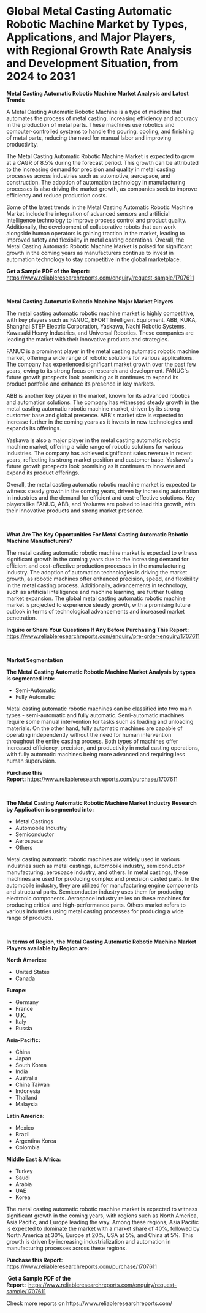 <p><h1>Global Metal Casting Automatic Robotic Machine Market by Types, Applications, and Major Players, with Regional Growth Rate Analysis and Development Situation, from 2024 to 2031</h1></p><p><strong>Metal Casting Automatic Robotic Machine Market Analysis and Latest Trends</strong></p>
<p><p>A Metal Casting Automatic Robotic Machine is a type of machine that automates the process of metal casting, increasing efficiency and accuracy in the production of metal parts. These machines use robotics and computer-controlled systems to handle the pouring, cooling, and finishing of metal parts, reducing the need for manual labor and improving productivity.</p><p>The Metal Casting Automatic Robotic Machine Market is expected to grow at a CAGR of 8.5% during the forecast period. This growth can be attributed to the increasing demand for precision and quality in metal casting processes across industries such as automotive, aerospace, and construction. The adoption of automation technology in manufacturing processes is also driving the market growth, as companies seek to improve efficiency and reduce production costs.</p><p>Some of the latest trends in the Metal Casting Automatic Robotic Machine Market include the integration of advanced sensors and artificial intelligence technology to improve process control and product quality. Additionally, the development of collaborative robots that can work alongside human operators is gaining traction in the market, leading to improved safety and flexibility in metal casting operations. Overall, the Metal Casting Automatic Robotic Machine Market is poised for significant growth in the coming years as manufacturers continue to invest in automation technology to stay competitive in the global marketplace.</p></p>
<p><strong>Get a Sample PDF of the Report:&nbsp;</strong> <a href="https://www.reliableresearchreports.com/enquiry/request-sample/1707611">https://www.reliableresearchreports.com/enquiry/request-sample/1707611</a></p>
<p>&nbsp;</p>
<p><strong>Metal Casting Automatic Robotic Machine Major Market Players</strong></p>
<p><p>The metal casting automatic robotic machine market is highly competitive, with key players such as FANUC, EFORT Intelligent Equipment, ABB, KUKA, Shanghai STEP Electric Corporation, Yaskawa, Nachi Robotic Systems, Kawasaki Heavy Industries, and Universal Robotics. These companies are leading the market with their innovative products and strategies.</p><p>FANUC is a prominent player in the metal casting automatic robotic machine market, offering a wide range of robotic solutions for various applications. The company has experienced significant market growth over the past few years, owing to its strong focus on research and development. FANUC's future growth prospects look promising as it continues to expand its product portfolio and enhance its presence in key markets.</p><p>ABB is another key player in the market, known for its advanced robotics and automation solutions. The company has witnessed steady growth in the metal casting automatic robotic machine market, driven by its strong customer base and global presence. ABB's market size is expected to increase further in the coming years as it invests in new technologies and expands its offerings.</p><p>Yaskawa is also a major player in the metal casting automatic robotic machine market, offering a wide range of robotic solutions for various industries. The company has achieved significant sales revenue in recent years, reflecting its strong market position and customer base. Yaskawa's future growth prospects look promising as it continues to innovate and expand its product offerings.</p><p>Overall, the metal casting automatic robotic machine market is expected to witness steady growth in the coming years, driven by increasing automation in industries and the demand for efficient and cost-effective solutions. Key players like FANUC, ABB, and Yaskawa are poised to lead this growth, with their innovative products and strong market presence.</p></p>
<p>&nbsp;</p>
<p><strong>What Are The Key Opportunities For Metal Casting Automatic Robotic Machine Manufacturers?</strong></p>
<p><p>The metal casting automatic robotic machine market is expected to witness significant growth in the coming years due to the increasing demand for efficient and cost-effective production processes in the manufacturing industry. The adoption of automation technologies is driving the market growth, as robotic machines offer enhanced precision, speed, and flexibility in the metal casting process. Additionally, advancements in technology, such as artificial intelligence and machine learning, are further fueling market expansion. The global metal casting automatic robotic machine market is projected to experience steady growth, with a promising future outlook in terms of technological advancements and increased market penetration.</p></p>
<p><strong>Inquire or Share Your Questions If Any Before Purchasing This Report:</strong> <a href="https://www.reliableresearchreports.com/enquiry/pre-order-enquiry/1707611">https://www.reliableresearchreports.com/enquiry/pre-order-enquiry/1707611</a></p>
<p>&nbsp;</p>
<p><strong>Market Segmentation</strong></p>
<p><strong>The Metal Casting Automatic Robotic Machine Market Analysis by types is segmented into:</strong></p>
<p><ul><li>Semi-Automatic</li><li>Fully Automatic</li></ul></p>
<p><p>Metal casting automatic robotic machines can be classified into two main types - semi-automatic and fully automatic. Semi-automatic machines require some manual intervention for tasks such as loading and unloading materials. On the other hand, fully automatic machines are capable of operating independently without the need for human intervention throughout the entire casting process. Both types of machines offer increased efficiency, precision, and productivity in metal casting operations, with fully automatic machines being more advanced and requiring less human supervision.</p></p>
<p><strong>Purchase this Report:&nbsp;</strong><a href="https://www.reliableresearchreports.com/purchase/1707611">https://www.reliableresearchreports.com/purchase/1707611</a></p>
<p>&nbsp;</p>
<p><strong>The Metal Casting Automatic Robotic Machine Market Industry Research by Application is segmented into:</strong></p>
<p><ul><li>Metal Castings</li><li>Automobile Industry</li><li>Semiconductor</li><li>Aerospace</li><li>Others</li></ul></p>
<p><p>Metal casting automatic robotic machines are widely used in various industries such as metal castings, automobile industry, semiconductor manufacturing, aerospace industry, and others. In metal castings, these machines are used for producing complex and precision casted parts. In the automobile industry, they are utilized for manufacturing engine components and structural parts. Semiconductor industry uses them for producing electronic components. Aerospace industry relies on these machines for producing critical and high-performance parts. Others market refers to various industries using metal casting processes for producing a wide range of products.</p></p>
<p>&nbsp;</p>
<p><strong>In terms of Region, the Metal Casting Automatic Robotic Machine Market Players available by Region are:</strong></p>
<p>
    <p> <strong> North America: </strong>
        <ul>
            <li>United States</li>
            <li>Canada</li>
        </ul>
        </p> 
    <p> <strong> Europe: </strong>
        <ul>
            <li>Germany</li>
            <li>France</li>
            <li>U.K.</li>
            <li>Italy</li>
            <li>Russia</li>
        </ul>
        </p> 
    <p> <strong> Asia-Pacific: </strong>
        <ul>
            <li>China</li>
            <li>Japan</li>
            <li>South Korea</li>
            <li>India</li>
            <li>Australia</li>
            <li>China Taiwan</li>
            <li>Indonesia</li>
            <li>Thailand</li>
            <li>Malaysia</li>
        </ul>
        </p> 
    <p> <strong> Latin America: </strong>
        <ul>
            <li>Mexico</li>
            <li>Brazil</li>
            <li>Argentina Korea</li>
            <li>Colombia</li>
        </ul>
        </p> 
    <p> <strong> Middle East & Africa: </strong>
        <ul>
            <li>Turkey</li>
            <li>Saudi</li>
            <li>Arabia</li>
            <li>UAE</li>
            <li>Korea</li>
        </ul>
    </p>
    </p>
<p><p>The metal casting automatic robotic machine market is expected to witness significant growth in the coming years, with regions such as North America, Asia Pacific, and Europe leading the way. Among these regions, Asia Pacific is expected to dominate the market with a market share of 40%, followed by North America at 30%, Europe at 20%, USA at 5%, and China at 5%. This growth is driven by increasing industrialization and automation in manufacturing processes across these regions.</p></p>
<p><strong>Purchase this Report: </strong><a href="https://www.reliableresearchreports.com/purchase/1707611">https://www.reliableresearchreports.com/purchase/1707611</a></p>
<p>&nbsp;<strong>Get a Sample PDF of the Report:&nbsp;&nbsp;</strong><a href="https://www.reliableresearchreports.com/enquiry/request-sample/1707611">https://www.reliableresearchreports.com/enquiry/request-sample/1707611</a></p>
<p><strong></strong></p>
<p>Check more reports on https://www.reliableresearchreports.com/</p>